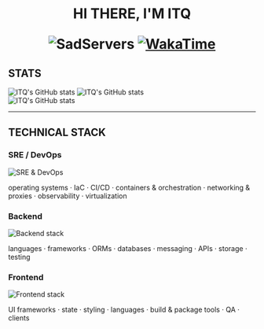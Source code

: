 <h1 align="center">HI THERE, I'M <a style="text-decoration:none;" href="https://itqdev.xyz" target="_blank">ITQ</a>

![SadServers](https://img.shields.io/badge/SadServers-Advanced-2962FF?style=flat-square&labelColor=FFC400&logo=kubernetes&logoColor=1A237E&logoSize=auto)
[![WakaTime](https://wakatime.com/badge/user/cb406c1c-8eb4-4829-b9f9-816a0d284d7e.svg?style=flat-square)](https://wakatime.com/@ITQ)

## STATS

<div>
  <img alt="ITQ's GitHub stats" align=top src="https://github-readme-stats.itqdev.xyz/api?username=devitq&count_private=true?show_icons=true&hide_border=true&bg_color=00000000&text_color=868686&include_all_commits=true&hide=stars,prs,contribs&show=prs_merged_percentage">
  <img alt="ITQ's GitHub stats" src="https://github-readme-stats.itqdev.xyz/api/top-langs?username=devitq&count_private=true?show_icons=true&hide_border=true&bg_color=00000000&text_color=868686&include_all_commits=true&layout=compact&langs_count=6&exclude_repo=yandex-lyceum,Techuspeh,InDataLanding">
</div>

<div>
  <img alt="ITQ's GitHub stats" src="https://github-readme-streak-stats.herokuapp.com/?user=devitq&theme=transparent&hide_border=true">
</div>

___

## TECHNICAL STACK

### SRE / DevOps

![SRE & DevOps](https://go-skill-icons.vercel.app/api/icons?i=linux,arch,ubuntu,debian,fedora,bsd,ansible,terraform,bash,git,githubactions,gitlab,jenkins,circleci,docker,podman,kubernetes,k3s,helm,argocd,nginx,caddy,cloudflare,tailscale,wireshark,prometheus,grafana,jaeger,sentry,elasticsearch,kibana,systemd,pm2,qemu,proxmox,etcd&perline=6&titles=true)

operating systems · IaC · CI/CD · containers & orchestration · networking & proxies · observability · virtualization

### Backend

![Backend stack](https://go-skill-icons.vercel.app/api/icons?i=python,golang,cpp,kotlin,fastapi,django,djangorestframework,litestar,expressjs,gin,fiber,aiogram,sqlalchemy,gorm,mongoose,postgresql,clickhouse,mongodb,sqlite,redis,elasticsearch,rabbitmq,celery,grpc,graphql,swagger,s3,websocket,postman,pytest,jupyter&perline=6&titles=true)

languages · frameworks · ORMs · databases · messaging · APIs · storage · testing

### Frontend

![Frontend stack](https://go-skill-icons.vercel.app/api/icons?i=react,nextjs,zustand,tailwindcss,bootstrap,shadcn,html,css,javascript,typescript,vite,bun,nodejs,npm,yarn,pnpm,prettier,eslint,axios,websocket,electron&perline=6&titles=true)

UI frameworks · state · styling · languages · build & package tools · QA · clients
